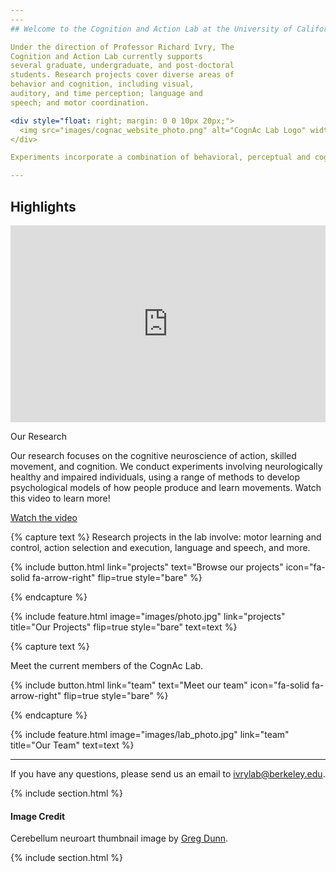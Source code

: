 ```yaml
---
---
## Welcome to the Cognition and Action Lab at the University of California, Berkeley.

Under the direction of Professor Richard Ivry, The
Cognition and Action Lab currently supports
several graduate, undergraduate, and post-doctoral
students. Research projects cover diverse areas of
behavior and cognition, including visual,
auditory, and time perception; language and
speech; and motor coordination.

<div style="float: right; margin: 0 0 10px 20px;">
  <img src="images/cognac_website_photo.png" alt="CognAc Lab Logo" width="300">
</div>

Experiments incorporate a combination of behavioral, perceptual and cognitive tasks with both healthy participants and patient populations. Neuroimaging techniques such as functional magnetic resonance imaging (fMRI), and non-invasive brain stimulation such as transcranial magnetic stimulation (TMS) are also used. Several researchers are invovled in collaborative work with neuroscientsists and/or physicians located at other research and hospital facilities located in the United States and around the world.

---
```


## Highlights

<!-- Replace the entire feature include with this custom HTML -->
<div class="feature">
  <div class="feature-image">
    <!-- Plain YouTube iframe - Jekyll will handle the thumbnail conversion -->
    <iframe width="100%" height="315" src="https://www.youtube.com/embed/NYpHXUbTKmI?start=153" frameborder="0" allowfullscreen></iframe>
  </div>
  <div class="feature-text">
    <p class="feature-title">Our Research</p>
    <p>Our research focuses on the cognitive neuroscience of action, skilled movement, and cognition. We conduct experiments involving neurologically healthy and impaired individuals, using a range of methods to develop psychological models of how people produce and learn movements. Watch this video to learn more!</p>
    <a href="https://www.youtube.com/watch?v=NYpHXUbTKmI&t=153s" class="button">Watch the video</a>
  </div>
</div>

{% capture text %}
Research projects in the lab involve: motor learning and control, action selection and execution, language and speech, and more. 

{%
  include button.html
  link="projects"
  text="Browse our projects"
  icon="fa-solid fa-arrow-right"
  flip=true
  style="bare"
%}

{% endcapture %}

{%
  include feature.html
  image="images/photo.jpg"
  link="projects"
  title="Our Projects"
  flip=true
  style="bare"
  text=text
%}

{% capture text %}

Meet the current members of the CognAc Lab.

{%
  include button.html
  link="team"
  text="Meet our team"
  icon="fa-solid fa-arrow-right"
  flip=true
  style="bare"
%}

{% endcapture %}

{%
  include feature.html
  image="images/lab_photo.jpg"
  link="team"
  title="Our Team"
  text=text
%}

---

If you have any questions, please send us an email to [ivrylab@berkeley.edu](mailto:ivrylab@berkeley.edu).

{% include section.html %}

#### Image Credit
Cerebellum neuroart thumbnail image by [Greg Dunn](https://www.gregadunn.com/self-reflected/self-reflected-gallery/).


{% include section.html %}
